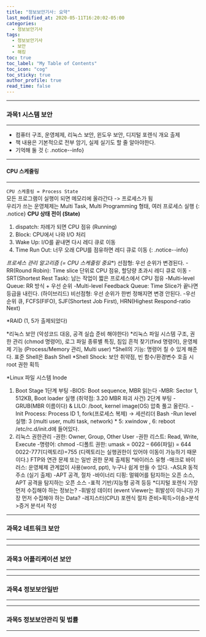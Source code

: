 ```yaml
---
title: "정보보안기사: 요약"
last_modified_at: 2020-05-11T16:20:02-05:00
categories:
  - 정보보안기사
tags:
  - 정보보안기사
  - 보안
  - 해킹
toc: true 
toc_label: "My Table of Contents"
toc_icon: "cog"
toc_sticky: true 
author_profile: true 
read_time: false 
---
```


---
### 과목1 시스템 보안
---
* 컴퓨터 구조, 운영체제, 리눅스 보안, 윈도우 보안, 디지털 포렌식 개요 출제  
* 책 내용은 기본적으로 전부 암기, 실제 실기도 할 줄 알아야한다.  
* 기억해 둘 것
{: .notice--info}
---
#### CPU 스케줄링
---
`CPU 스케줄링 = Process State`  
모든 프로그램이 실행이 되면 메모리에 올라간다 -> 프로세스가 됨  
우리가 쓰는 운영체제는 Multi Task, Multi Programming 형태, 여러 프로세스 실행
{: .notice}
**CPU 상태 전이 (State)**
1. dispatch: 차례가 되면 CPU 점유 (Running)
2. Block: CPU에서 나와 I/O 처리
3. Wake Up: I/O를 끝내면 다시 레디 큐로 이동
4. Time Run Out:  너무 오래 CPU를 점유하면 레디 큐로 이동
{: .notice--info}

*프로세스 관리 알고리즘 (= CPU 스케줄링 중요**)
선점형: 우선 순위가 변경된다.
-RR(Round Robin): Time slice 단위로 CPU 점유, 할당량 초과시 레디 큐로 이동
-SRT(Shortest Rest Task): 남는 작업이 짧은 프로세스에서 CPU 점유
-Multi-level Queue: RR 방식 + 우선 순위
-Multi-level Feedback Queue: Time Slice가 끝나면 등급을 내린다. (하이브리드)
비선점형: 우선 순위가 한번 정해지면 변경 안된다.
-우선 순위 큐, FCFS(FIFO), SJF(Shortest Job First), HRN(Highest Respond-ratio Next)

*RAID (1, 5가 출제되었다)

*리눅스 보안 (악성코드 대응, 공격 실습 준비 해야한다)
*리눅스 파일 시스템 구조, 권한 관리 (chmod 명령어), 로그 파일 종류별 특징,
침입 흔적 찾기(find 명령어), 운영체제 기능 (Process/Memory 관리, Multi user)
*Shell의 기능: 명령어 칠 수 있게 해준다. 표준 Shell은 Bash Shell
*Shell Shock: 보안 취약점, 빈 함수/환경변수 호출 시 root 권한 획득

*Linux 파일 시스템 Inode
1. Boot Stage
	1단계 부팅
	-BIOS: Boot sequence, MBR 읽는다
	-MBR: Sector 1, 512KB, Boot loader 실행 (취약점: 3.20 MBR 파괴 사건)
	2단계 부팅
	-GRUB(MBR 이름이다) & LILO: /boot, kernel image(OS) 압축 풀고 올린다.
	-Init Process: Process ID 1, fork(프로세스 복제) -> 세션리더 Bash
	-Run level 실행: 3 (multi user, multi task, network)
			* 5: xwindow , 6: reboot		/etc/rc.d/init.d에 들어있다.
2. 리눅스 권한관리
	-권한: Owner, Group, Other User
	-권한 리스트: Read, Write, Execute
	-명령어: chmod
	-디폴트 권한: umask = 0022 – 666(파일) = 644
				0022-777(디렉토리)=755
(디렉토리는 실행권한이 있어야 이동이 가능하기 때문이다.)
FTP와 연관 문제 또는 일반 권한 문제 출제됨
*바이러스 유형
	-매크로 바이러스: 운영체제 관계없이 사용(word, ppt), 누구나 쉽게 만들 수 있다.
	-ASLR 동적주소 (실기 출제)
	-APT 공격, 절차
	-바이너리 디핑: 멀웨어를 탐지하는 오픈 소스, APT 공격을 탐지하는 오픈 소스
	-표적 기반/지능형 공격 등등
*디지털 포렌식
	가장 먼저 수집해야 하는 정보는?
		-휘발성 데이터 (event Viewer는 휘발성이 아니다)
	가장 먼저 수집해야 하는 Data?
		-레지스터(CPU)
	포렌식 절차
		준비>획득>이송>분석>증거 분석서 작성
---
### 과목2 네트워크 보안
---

---
### 과목3 어플리케이션 보안
---

---
### 과목4 정보보안일반
---

---
### 과목5 정보보안관리 및 법률
---